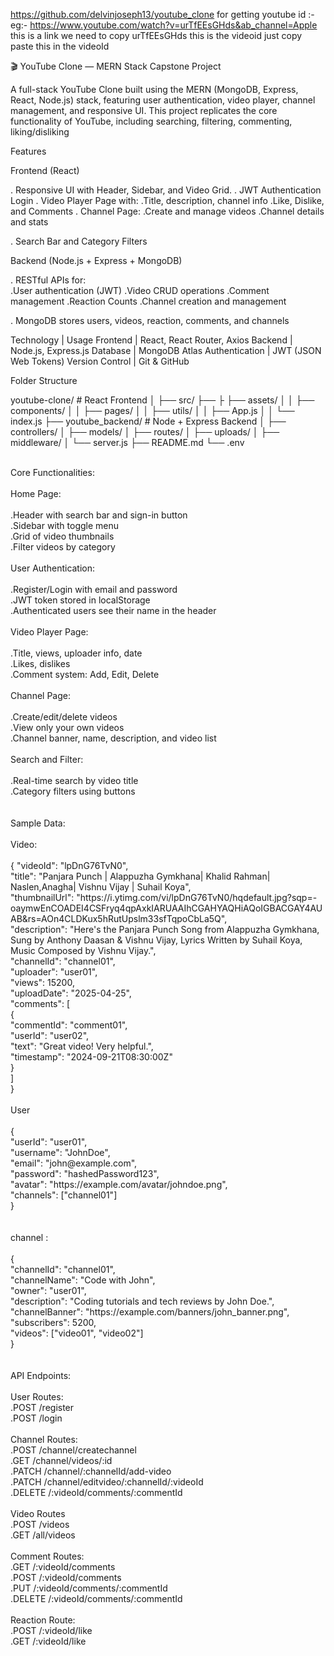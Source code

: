 
https://github.com/delvinjoseph13/youtube_clone
for getting youtube id :-
 eg:- https://www.youtube.com/watch?v=urTfEEsGHds&ab_channel=Apple  this is a link we need to copy urTfEEsGHds this is the videoid just copy paste this in the videoId

🎬 YouTube Clone — MERN Stack Capstone Project

A full-stack YouTube Clone built using the MERN (MongoDB, Express, React, Node.js) stack, featuring user authentication, video player, channel management, and responsive UI. This project replicates the core functionality of YouTube, including searching, filtering, commenting, liking/disliking

Features

Frontend (React)

. Responsive UI with Header, Sidebar, and Video Grid.
. JWT Authentication Login
. Video Player Page with:
     .Title, description, channel info
     .Like, Dislike, and Comments
. Channel Page:
     .Create and manage videos
     .Channel details and stats

. Search Bar and Category Filters


 Backend (Node.js + Express + MongoDB)

. RESTful APIs for:  
   .User authentication (JWT)
   .Video CRUD operations
   .Comment management
   .Reaction Counts
   .Channel creation and management

. MongoDB stores users, videos, reaction, comments, and channels

Technology      |     Usage
Frontend        | React, React Router, Axios
Backend         | Node.js, Express.js
Database        | MongoDB Atlas
Authentication  | JWT (JSON Web Tokens)
Version Control | Git & GitHub



Folder Structure

youtube-clone/                       # React Frontend
│   ├── src/
├── ├   ├── assets/
│   │   ├── components/
│   │   ├── pages/
│   │   ├── utils/
│   │   ├── App.js
│   │   └── index.js
├── youtube_backend/                 # Node + Express Backend
│   ├── controllers/
│   ├── models/
│   ├── routes/
│   ├── uploads/
│   ├── middleware/
│   └── server.js
├── README.md
└── .env

<br/>
Core Functionalities:<br/>
<br/>
 Home Page:<br/>
<br/>
 .Header with search bar and sign-in button<br/>
 .Sidebar with toggle menu<br/>
 .Grid of video thumbnails<br/>
 .Filter videos by category<br/>
<br/>
 User Authentication:<br/>
 <br/>
 .Register/Login with email and password<br/>
 .JWT token stored in localStorage<br/>
 .Authenticated users see their name in the header<br/>
<br/>
Video Player Page:<br/>
<br/>
 .Title, views, uploader info, date<br/>
 .Likes, dislikes<br/>
 .Comment system: Add, Edit, Delete<br/>
<br/>
Channel Page:<br/>
<br/>
 .Create/edit/delete videos<br/>
 .View only your own videos<br/>
 .Channel banner, name, description, and video list<br/>
<br/>
Search and Filter:<br/>
<br/>
 .Real-time search by video title<br/>
 .Category filters using buttons<br/>
<br/>
<br/>
 Sample Data:<br/>
<br/>
 Video:<br/>
<br/>
{
  "videoId": "lpDnG76TvN0",<br/>
  "title": "Panjara Punch | Alappuzha Gymkhana| Khalid Rahman| Naslen,Anagha| Vishnu Vijay | Suhail Koya",<br/>
  "thumbnailUrl": "https://i.ytimg.com/vi/lpDnG76TvN0/hqdefault.jpg?sqp=-oaymwEnCOADEI4CSFryq4qpAxkIARUAAIhCGAHYAQHiAQoIGBACGAY4AUAB&rs=AOn4CLDKux5hRutUpslm33sfTqpoCbLa5Q",<br/>
  "description": "Here's the Panjara Punch Song from Alappuzha Gymkhana, Sung by Anthony Daasan & Vishnu Vijay, Lyrics Written by Suhail Koya, Music Composed by Vishnu Vijay.",<br/>
  "channelId": "channel01",<br/>
  "uploader": "user01",<br/>
  "views": 15200,<br/>
  "uploadDate": "2025-04-25",<br/>
  "comments": [<br/>
    {<br/>
      "commentId": "comment01",<br/>
      "userId": "user02",<br/>
      "text": "Great video! Very helpful.",<br/>
      "timestamp": "2024-09-21T08:30:00Z"<br/>
    }<br/>
  ]<br/>
}<br/>
<br/>
User<br/>
<br/>
{<br/>
  "userId": "user01",<br/>
  "username": "JohnDoe",<br/>
  "email": "john@example.com",<br/>
  "password": "hashedPassword123",<br/>
  "avatar": "https://example.com/avatar/johndoe.png",<br/>
  "channels": ["channel01"]<br/>
}<br/>
<br/>
<br/>
channel :<br/>
<br/>
{<br/>
  "channelId": "channel01",<br/>
  "channelName": "Code with John",<br/>
  "owner": "user01",<br/>
  "description": "Coding tutorials and tech reviews by John Doe.",<br/>
  "channelBanner": "https://example.com/banners/john_banner.png",<br/>
  "subscribers": 5200,<br/>
  "videos": ["video01", "video02"]<br/>
}<br/>
<br/>
<br/>
API Endpoints:<br/>
<br/>
User Routes:<br/>
 .POST /register<br/>
 .POST /login<br/>
<br/>
Channel Routes:<br/>
  .POST   /channel/createchannel<br/>
  .GET    /channel/videos/:id<br/>
  .PATCH  /channel/:channelId/add-video<br/>
  .PATCH  /channel/editvideo/:channelId/:videoId<br/>
  .DELETE /:videoId/comments/:commentId<br/>
<br/>
Video Routes<br/>
  .POST /videos<br/>
  .GET /all/videos<br/>
<br/>
Comment Routes:<br/>
  .GET   /:videoId/comments<br/>
  .POST  /:videoId/comments<br/>
  .PUT   /:videoId/comments/:commentId<br/>
  .DELETE /:videoId/comments/:commentId<br/>
<br/>
Reaction Route:<br/>
  .POST /:videoId/like<br/>
  .GET /:videoId/like<br/>
 
  







